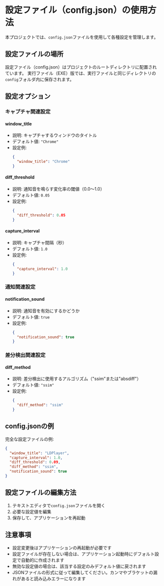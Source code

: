 # 設定ファイル（config.json）の使用方法

本プロジェクトでは、`config.json`ファイルを使用して各種設定を管理します。

## 設定ファイルの場所

設定ファイル（config.json）はプロジェクトのルートディレクトリに配置されています。
実行ファイル（EXE）版では、実行ファイルと同じディレクトリの`config`フォルダ内に保存されます。

## 設定オプション

### キャプチャ関連設定

#### window_title
- 説明: キャプチャするウィンドウのタイトル
- デフォルト値: `"Chrome"`
- 設定例:
  ```json
  {
    "window_title": "Chrome"
  }
  ```

#### diff_threshold
- 説明: 通知音を鳴らす変化率の閾値（0.0～1.0）
- デフォルト値: `0.05`
- 設定例:
  ```json
  {
    "diff_threshold": 0.05
  }
  ```

#### capture_interval
- 説明: キャプチャ間隔（秒）
- デフォルト値: `1.0`
- 設定例:
  ```json
  {
    "capture_interval": 1.0
  }
  ```

### 通知関連設定

#### notification_sound
- 説明: 通知音を有効にするかどうか
- デフォルト値: `true`
- 設定例:
  ```json
  {
    "notification_sound": true
  }
  ```

### 差分検出関連設定

#### diff_method
- 説明: 差分検出に使用するアルゴリズム（"ssim"または"absdiff"）
- デフォルト値: `"ssim"`
- 設定例:
  ```json
  {
    "diff_method": "ssim"
  }
  ```

## config.jsonの例

完全な設定ファイルの例:

```json
{
  "window_title": "LDPlayer",
  "capture_interval": 1.0,
  "diff_threshold": 0.09,
  "diff_method": "ssim",
  "notification_sound": true
}
```

## 設定ファイルの編集方法

1. テキストエディタで`config.json`ファイルを開く
2. 必要な設定値を編集
3. 保存して、アプリケーションを再起動

## 注意事項

- 設定変更後はアプリケーションの再起動が必要です
- 設定ファイルが存在しない場合は、アプリケーション起動時にデフォルト設定で自動的に作成されます
- 無効な設定値の場合は、該当する設定のみデフォルト値に戻されます
- JSONファイルの形式に従って編集してください。カンマやブラケットの漏れがあると読み込みエラーになります